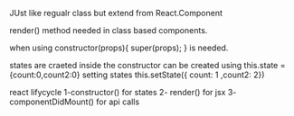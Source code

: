 JUst like regualr class but extend from React.Component

render() method needed in class based components.

when using constructor(props){
super(props);
} is needed.

states are craeted inside the constructor
can be created using this.state ={count:0,count2:0}
setting states this.setState({ count: 1 ,count2: 2})

react lifycycle
1-constructor() for states
2- render() for jsx
3- componentDidMount() for api calls
